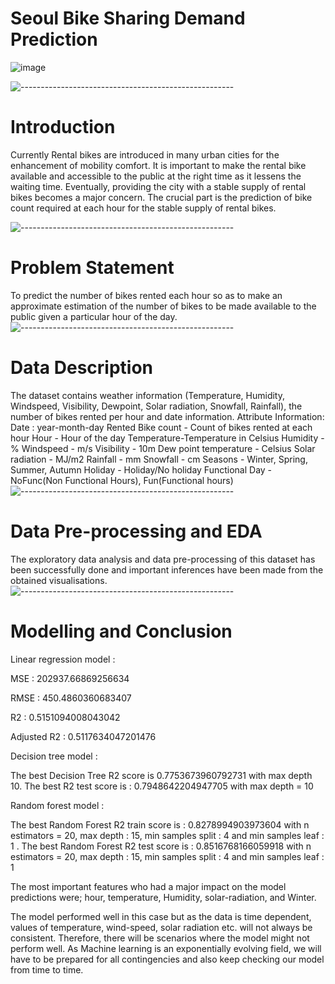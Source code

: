 # Seoul Bike Sharing Demand Prediction

![image](https://user-images.githubusercontent.com/102281845/190586017-c74bacd2-aee0-4589-bf05-32a9ccacaf58.png)

![-----------------------------------------------------](https://raw.githubusercontent.com/andreasbm/readme/master/assets/lines/rainbow.png)

# Introduction

Currently Rental bikes are introduced in many urban cities for the enhancement of mobility comfort. It is important to make the rental bike available and accessible to the public at the right time as it lessens the waiting time. Eventually, providing the city with a stable supply of rental bikes becomes a major concern. The crucial part is the prediction of bike count required at each hour for the stable supply of rental bikes.

![-----------------------------------------------------](https://raw.githubusercontent.com/andreasbm/readme/master/assets/lines/rainbow.png)

# Problem Statement

To predict the number of bikes rented each hour so  as to make an approximate estimation of the number of bikes to be made available to the public given a particular hour of the day.
![-----------------------------------------------------](https://raw.githubusercontent.com/andreasbm/readme/master/assets/lines/rainbow.png)


# Data Description

The dataset contains weather information (Temperature, Humidity, Windspeed, Visibility, Dewpoint, Solar radiation, Snowfall, Rainfall), the number of bikes rented per hour and date information. Attribute Information: Date : year-month-day Rented Bike count - Count of bikes rented at each hour Hour - Hour of the day Temperature-Temperature in Celsius Humidity - % Windspeed - m/s Visibility - 10m Dew point temperature - Celsius Solar radiation - MJ/m2 Rainfall - mm Snowfall - cm Seasons - Winter, Spring, Summer, Autumn Holiday - Holiday/No holiday Functional Day - NoFunc(Non Functional Hours), Fun(Functional hours)
![-----------------------------------------------------](https://raw.githubusercontent.com/andreasbm/readme/master/assets/lines/rainbow.png)

# Data Pre-processing and EDA

The exploratory data analysis and data pre-processing of this dataset has been successfully done and important inferences have been made from the obtained visualisations.
![-----------------------------------------------------](https://raw.githubusercontent.com/andreasbm/readme/master/assets/lines/rainbow.png)

# Modelling and Conclusion

Linear regression model :  

MSE : 202937.66869256634

RMSE : 450.4860360683407

R2 : 0.5151094008043042

Adjusted R2 :  0.5117634047201476

Decision tree model :  

The best Decision Tree R2 score is 0.7753673960792731 with max depth 10.
The best R2 test score is : 0.7948642204947705 with max depth = 10 

Random forest model : 

The best Random Forest R2 train score is : 0.8278994903973604 with n estimators = 20, max depth : 15, min samples split : 4 and min samples leaf : 1 . 
The best Random Forest R2 test score is : 0.8516768166059918 with n estimators = 20, max depth : 15, min samples split : 4 and min samples leaf : 1

The most important features who had a major impact on the model predictions were; hour, temperature, Humidity, solar-radiation, and Winter.

The model performed well in this case but as the data is time dependent, values of temperature, wind-speed, solar radiation etc. will not always be consistent. Therefore, there will be scenarios where the model might not perform well. As Machine learning is an exponentially evolving field, we will have to be prepared for all contingencies and also keep checking our model from time to time.

